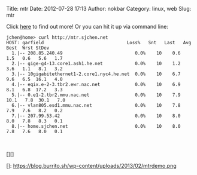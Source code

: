 Title: mtr
Date: 2012-07-28 17:13
Author: nokbar
Category: linux, web
Slug: mtr

Click [here][] to find out more! Or you can hit it up via command line:

    jchen@home> curl http://mtr.sjchen.net
    HOST: garfield                               Loss%   Snt   Last   Avg  Best  Wrst StDev
      1.|-- 208.85.240.49                           0.0%    10    0.6   1.5   0.6   5.6   1.7
      2.|-- gige-g4-13.core1.ash1.he.net            0.0%    10    1.2   3.6   1.1   8.1   3.2
      3.|-- 10gigabitethernet1-2.core1.nyc4.he.net  0.0%    10    6.7   9.6   6.5  16.1   4.0
      4.|-- eqix.e-2-3.tbr2.ewr.nac.net             0.0%    10    6.9   8.1   6.8  17.2   3.3
      5.|-- 0.e1-2.tbr2.mmu.nac.net                 0.0%    10    7.9  10.1   7.8  30.1   7.0
      6.|-- vlan805.esd1.mmu.nac.net                0.0%    10    7.8   7.9   7.6   8.2   0.2
      7.|-- 207.99.53.42                            0.0%    10    8.0   8.0   7.8   8.3   0.1
      8.|-- home.sjchen.net                         0.0%    10    8.0   7.8   7.6   8.0   0.1

 

<!--more-->

[][]

  [here]: http://mtr.io/static
  []: https://blog.burrito.sh/wp-content/uploads/2013/02/mtrdemo.png
